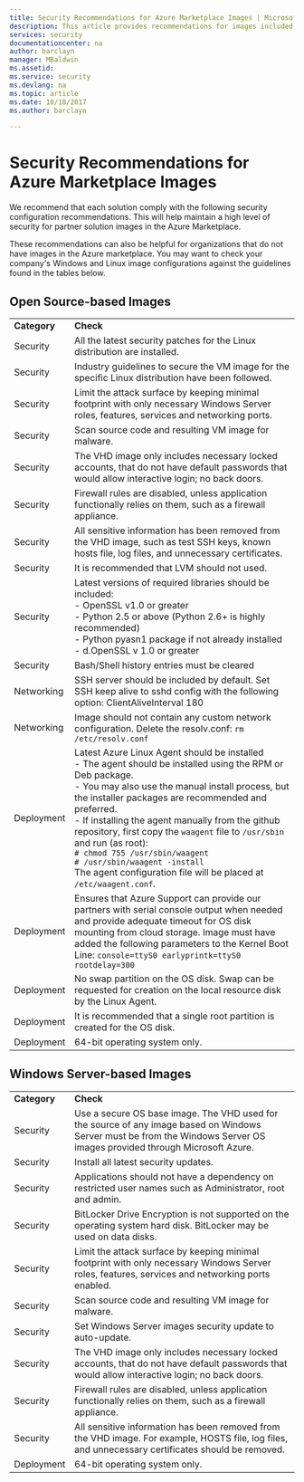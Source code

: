 ```yaml
---
title: Security Recommendations for Azure Marketplace Images | Microsoft Docs
description: This article provides recommendations for images included in the market place
services: security
documentationcenter: na
author: barclayn
manager: MBaldwin
ms.assetid: 
ms.service: security
ms.devlang: na
ms.topic: article
ms.date: 10/18/2017
ms.author: barclayn

---
```

# Security Recommendations for Azure Marketplace Images

We recommend that each solution comply with the following security configuration recommendations. This will help maintain a high level of security for partner solution images in the Azure Marketplace.

These recommendations can also be helpful for organizations that do not have images in the Azure marketplace. You may want to check your company's Windows and Linux image configurations against the guidelines found in the tables below.

## Open Source-based Images

|||
|--------------------------------------------------------------|----------------------------------------------------------------------------------------------------------------------------------------------------------------------------------------------------------------------------------------------------------------------------------------|
| **Category**                                                 | **Check**                                                                                                                                                                                                                                                                              |
| Security                                                     | All the latest security patches for the Linux distribution are installed.                                                                                                                                                                                                              |
| Security                                                     | Industry guidelines to secure the VM image for the specific Linux distribution have been followed.                                                                                                                                                                                     |
| Security                                                     | Limit the attack surface by keeping minimal footprint with only necessary Windows Server roles, features, services and networking ports.                                                                                                                                               |
| Security                                                     | Scan source code and resulting VM image for malware.                                                                                                                                                                                                                                   |
| Security                                                     | The VHD image only includes necessary locked accounts, that do not have default passwords that would allow interactive login; no back doors.                                                                                                                                           |
| Security                                                     | Firewall rules are disabled, unless application functionally relies on them, such as a firewall appliance.                                                                                                                                                                             |
| Security                                                     | All sensitive information has been removed from the VHD image, such as test SSH keys, known hosts file, log files, and unnecessary certificates.                                                                                                                                       |
| Security                                                     | It is recommended that LVM should not used.                                                                                                                                                                                                                                            |
| Security                                                     | Latest versions of required libraries should be included: </br> - OpenSSL v1.0 or greater </br> - Python 2.5 or above (Python 2.6+ is highly recommended) </br> - Python pyasn1 package if not already installed </br> - d.OpenSSL v 1.0 or greater                                                                |
| Security                                                     | Bash/Shell history entries must be cleared                                                                                                                                                                                                                                             |
| Networking                                                   | SSH server should be included by default. Set SSH keep alive to sshd config with the following option: ClientAliveInterval 180                                                                                                                                                        |
| Networking                                                   | Image should not contain any custom network configuration. Delete the resolv.conf: `rm /etc/resolv.conf`                                                                                                                                                                                |
| Deployment                                                   | Latest Azure Linux Agent should be installed </br> -  The agent should be installed using the RPM or Deb package.  </br> - You may also use the manual install process, but the installer packages are recommended and preferred. </br> - If installing the agent manually from the github repository, first copy the `waagent` file to `/usr/sbin` and run (as root): </br>`# chmod 755 /usr/sbin/waagent` </br>`# /usr/sbin/waagent -install` </br>The agent configuration file will be placed at `/etc/waagent.conf`.    |
| Deployment                                                   | Ensures that Azure Support can provide our partners with serial console output when needed and provide adequate timeout for OS disk mounting from cloud storage. Image must have added the following parameters to the Kernel Boot Line: `console=ttyS0 earlyprintk=ttyS0 rootdelay=300` |
| Deployment                                                   | No swap partition on the OS disk. Swap can be requested for creation on the local resource disk by the Linux Agent.         |
| Deployment                                                   | It is recommended that a single root partition is created for the OS disk.      |
| Deployment                                                   | 64-bit operating system only.                                                                                                                                                                                                                                                          |

## Windows Server-based Images

|||
|-------------| -------------------------|
| **Category**                                                     | **Check**                                                                                                                                                                |
| Security                                                         | Use a secure OS base image. The VHD used for the source of any image based on Windows Server must be from the Windows Server OS images provided through Microsoft Azure. |
| Security                                                         | Install all latest security updates.                                                                                                                                     |
| Security                                                         | Applications should not have a dependency on restricted user names such as Administrator, root and admin.                                                                |
| Security                                                         | BitLocker Drive Encryption is not supported on the operating system hard disk. BitLocker may be used on data disks.                                                            |
| Security                                                         | Limit the attack surface by keeping minimal footprint with only necessary Windows Server roles, features, services and networking ports enabled.                         |
| Security                                                         | Scan source code and resulting VM image for malware.                                                                                                                     |
| Security                                                         | Set Windows Server images security update to auto-update.                                                                                                                |
| Security                                                         | The VHD image only includes necessary locked accounts, that do not have default passwords that would allow interactive login; no back doors.                             |
| Security                                                         | Firewall rules are disabled, unless application functionally relies on them, such as a firewall appliance.                                                               |
| Security                                                         | All sensitive information has been removed from the VHD image. For example, HOSTS file, log files, and unnecessary certificates should be removed.                                              |
| Deployment                                                       | 64-bit operating system only.                            |
